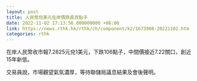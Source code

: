 ```yaml
---
layout: post
title: 人民幣兌美元在岸價跌逾百點子
date: 2022-11-02 17:13:56.000000000 +08:00
link: https://news.rthk.hk/rthk/ch/component/k2/1673908-20221102.htm
categories: rthk
---
```


在岸人民幣收市報7.2825元兌1美元，下跌106點子，中間價接近7.22關口，創近15年新低。

交易員說，市場觀望氣氛濃厚，等待聯儲局議息結果及會後聲明。
